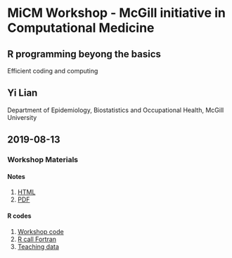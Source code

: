 # MiCM  Workshop - McGill initiative in Computational Medicine
## R programming beyong the basics
Efficient coding and computing
## Yi Lian
Department of Epidemiology, Biostatistics and Occupational Health, McGill University
## 2019-08-13

### Workshop Materials
#### Notes
1. [HTML](Efficiency_LY.ipynb)
2. [PDF](Efficiency_LY.pdf)

#### R codes
1. [Workshop code](Efficiency_LY.r)
2. [R call Fortran](RcallFor_windows.r)
4. [Teaching data](sample.csv)
